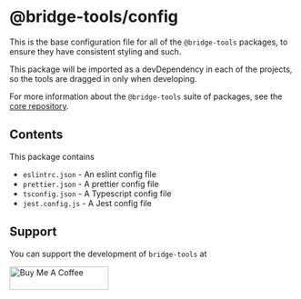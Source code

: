 # @bridge-tools/config

This is the base configuration file for all of the `@bridge-tools` packages, to ensure they have consistent styling and such.

This package will be imported as a devDependency in each of the projects, so the tools are dragged in only when developing.

For more information about the `@bridge-tools` suite of packages, see the [core repository](https://github.com/bridge-tools/core).

## Contents

This package contains

- `eslintrc.json` - An eslint config file
- `prettier.json` - A prettier config file
- `tsconfig.json` - A Typescript config file
- `jest.config.js` - A Jest config file

## Support

You can support the development of `bridge-tools` at

<a href="https://www.buymeacoffee.com/bridgetools" target="_blank"><img src="https://cdn.buymeacoffee.com/buttons/default-orange.png" alt="Buy Me A Coffee" height="41" width="174"></a>
